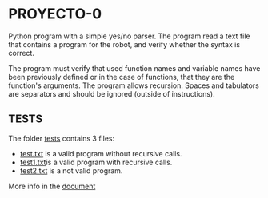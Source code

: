 # PROYECTO-0
Python program with a simple yes/no parser.
The program read a text file that contains a program for the robot, and
verify whether the syntax is correct.

The program must verify that used function names and variable names have been previously
defined or in the case of functions, that they are the function's arguments. The program
allows recursion.
Spaces and tabulators are separators and should be ignored (outside of instructions).

## TESTS

The folder [tests](/tests/) contains 3 files:

- [test.txt](/tests/test.txt) is a valid program without recursive calls.
- [test1.txt](/tests/test1.txt)is a valid program with recursive calls.
- [test2.txt](/tests/test2.txt) is a not valid program.

More info in the [document](/docs/L&M-202220-Project0.pdf)
